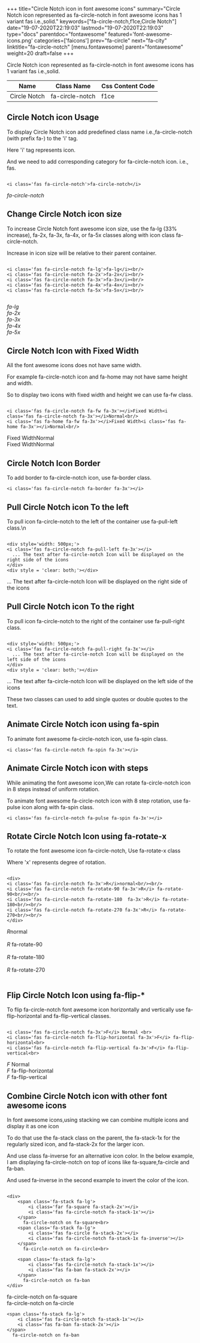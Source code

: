 +++
title="Circle Notch icon in font awesome icons"
summary="Circle Notch icon represented as fa-circle-notch in font awesome icons has 1 variant fas i.e.,solid."
keywords=["fa-circle-notch,f1ce,Circle Notch"]
date="19-07-2020T22:19:03"
lastmod="19-07-2020T22:19:03"
type="docs"
parentdoc="fontawesome"
featured='font-awesome-icons.png'
categories=['faicons']
prev="fa-circle"
next="fa-city"
linktitle="fa-circle-notch"
[menu.fontawesome]
parent="fontawesome"
weight=20
draft=false
+++


Circle Notch icon represented as fa-circle-notch in font awesome icons has 1 variant fas i.e.,solid.

<div class='table-responsive'><table class='table'><thead><tr><th>Name</th><th>Class Name</th><th>Css Content Code</th></tr></thead><tbody><tr><td>Circle Notch</td><td>fa-circle-notch</td><td>f1ce</td></tr></tbody></table></div>



## Circle Notch icon Usage

To display Circle Notch icon add predefined class name i.e.,fa-circle-notch (with prefix fa-) to the 'i' tag.

Here 'i' tag represents icon.

And we need to add corresponding category for fa-circle-notch icon. i.e., fas.


```

<i class='fas fa-circle-notch'>fa-circle-notch</i>
```

<i class='fas fa-circle-notch'>fa-circle-notch</i>




## Change Circle Notch icon size
To increase Circle Notch font awesome icon size, use the fa-lg (33% increase), fa-2x, fa-3x, fa-4x, or fa-5x classes along with icon class fa-circle-notch.

Increase in icon size will be relative to their parent container. 

```

<i class='fas fa-circle-notch fa-lg'>fa-lg</i><br/>
<i class='fas fa-circle-notch fa-2x'>fa-2x</i><br/>
<i class='fas fa-circle-notch fa-3x'>fa-3x</i><br/>
<i class='fas fa-circle-notch fa-4x'>fa-4x</i><br/>
<i class='fas fa-circle-notch fa-5x'>fa-5x</i><br/>
            
```

<i class='fas fa-circle-notch fa-lg'>fa-lg</i><br/>
<i class='fas fa-circle-notch fa-2x'>fa-2x</i><br/>
<i class='fas fa-circle-notch fa-3x'>fa-3x</i><br/>
<i class='fas fa-circle-notch fa-4x'>fa-4x</i><br/>
<i class='fas fa-circle-notch fa-5x'>fa-5x</i><br/>
            



## Circle Notch Icon with Fixed Width 

All the font awesome icons does not have same width.

For example fa-circle-notch icon and fa-home may not have same height and width.

So to display two icons with fixed width and height we can use fa-fw class.


```

<i class='fas fa-circle-notch fa-fw fa-3x'></i>Fixed Width<i class='fas fa-circle-notch fa-3x'></i>Normal<br/>
<i class='fas fa-home fa-fw fa-3x'></i>Fixed Width<i class='fas fa-home fa-3x'></i>Normal<br/>
```

<i class='fas fa-circle-notch fa-fw fa-3x'></i>Fixed Width<i class='fas fa-circle-notch fa-3x'></i>Normal<br/>
<i class='fas fa-home fa-fw fa-3x'></i>Fixed Width<i class='fas fa-home fa-3x'></i>Normal<br/>



## Circle Notch Icon Border 

To add border to fa-circle-notch icon, use fa-border class.


```
<i class='fas fa-circle-notch fa-border fa-3x'></i>

```
<i class='fas fa-circle-notch fa-border fa-3x'></i>





## Pull Circle Notch icon To the left

To pull icon fa-circle-notch to the left of the container use fa-pull-left class.\n

```

<div style='width: 500px;'>
<i class='fas fa-circle-notch fa-pull-left fa-3x'></i>
  ... The text after fa-circle-notch Icon will be displayed on the right side of the icons
</div>
<div style = 'clear: both;'></div>
```

<div style='width: 500px;'>
<i class='fas fa-circle-notch fa-pull-left fa-3x'></i>
  ... The text after fa-circle-notch Icon will be displayed on the right side of the icons
</div>
<div style = 'clear: both;'></div>




## Pull Circle Notch icon To the right
To pull icon fa-circle-notch to the right of the container use fa-pull-right class.

```

<div style='width: 500px;'>
<i class='fas fa-circle-notch fa-pull-right fa-3x'></i>
  ... The text after fa-circle-notch Icon will be displayed on the left side of the icons
</div>
<div style = 'clear: both;'></div>
```

<div style='width: 500px;'>
<i class='fas fa-circle-notch fa-pull-right fa-3x'></i>
  ... The text after fa-circle-notch Icon will be displayed on the left side of the icons
</div>
<div style = 'clear: both;'></div>

These two classes can used to add single quotes or double quotes to the text.


## Animate Circle Notch icon using fa-spin
To animate font awesome fa-circle-notch icon, use fa-spin class.

```
<i class='fas fa-circle-notch fa-spin fa-3x'></i>
```
<i class='fas fa-circle-notch fa-spin fa-3x'></i>




## Animate Circle Notch icon with steps
While animating the font awesome icon,We can rotate fa-circle-notch icon in 8 steps instead of uniform rotation.

To animate font awesome fa-circle-notch icon with 8 step rotation, use fa-pulse icon along with fa-spin class.


```
<i class='fas fa-circle-notch fa-pulse fa-spin fa-3x'></i>

```
<i class='fas fa-circle-notch fa-pulse fa-spin fa-3x'></i>





## Rotate Circle Notch Icon using fa-rotate-x
To rotate the font awesome icon fa-circle-notch, Use fa-rotate-x class

Where 'x' represents degree of rotation.


```

<div>
<i class='fas fa-circle-notch fa-3x'>R</i>normal<br/><br/>
<i class='fas fa-circle-notch fa-rotate-90 fa-3x'>R</i> fa-rotate-90<br/><br/> 
<i class='fas fa-circle-notch fa-rotate-180  fa-3x'>R</i> fa-rotate-180<br/><br/> 
<i class='fas fa-circle-notch fa-rotate-270 fa-3x'>R</i> fa-rotate-270<br/><br/>
</div>
```

<div>
<i class='fas fa-circle-notch fa-3x'>R</i>normal<br/><br/>
<i class='fas fa-circle-notch fa-rotate-90 fa-3x'>R</i> fa-rotate-90<br/><br/> 
<i class='fas fa-circle-notch fa-rotate-180  fa-3x'>R</i> fa-rotate-180<br/><br/> 
<i class='fas fa-circle-notch fa-rotate-270 fa-3x'>R</i> fa-rotate-270<br/><br/>
</div>




## Flip Circle Notch Icon using fa-flip-*
To flip fa-circle-notch font awesome icon horizontally and vertically use fa-flip-horizontal and fa-flip-vertical classes. 

```

<i class='fas fa-circle-notch fa-3x'>F</i> Normal <br>
<i class='fas fa-circle-notch fa-flip-horizontal fa-3x'>F</i> fa-flip-horizontal<br>
<i class='fas fa-circle-notch fa-flip-vertical fa-3x'>F</i> fa-flip-vertical<br>
```

<i class='fas fa-circle-notch fa-3x'>F</i> Normal <br>
<i class='fas fa-circle-notch fa-flip-horizontal fa-3x'>F</i> fa-flip-horizontal<br>
<i class='fas fa-circle-notch fa-flip-vertical fa-3x'>F</i> fa-flip-vertical<br>




## Combine Circle Notch icon with other font awesome icons
In font awesome icons,using stacking we can combine multiple icons and display it as one icon 

To do that use the fa-stack class on the parent, the fa-stack-1x for the regularly sized icon, and fa-stack-2x for the larger icon.

And use class fa-inverse for an alternative icon color. 
In the below example, I am displaying fa-circle-notch on top of icons like fa-square,fa-circle and fa-ban.

And used fa-inverse in the second example to invert the color of the icon.

```

<div>
    <span class='fa-stack fa-lg'>
        <i class='far fa-square fa-stack-2x'></i>
        <i class='fas fa-circle-notch fa-stack-1x'></i>
    </span>
      fa-circle-notch on fa-square<br>
    <span class='fa-stack fa-lg'>
        <i class='fas fa-circle fa-stack-2x'></i>
        <i class='fas fa-circle-notch fa-stack-1x fa-inverse'></i>
    </span>
      fa-circle-notch on fa-circle<br>

    <span class='fa-stack fa-lg'>
        <i class='fas fa-circle-notch fa-stack-1x'></i>
        <i class='fas fa-ban fa-stack-2x'></i>
    </span>
      fa-circle-notch on fa-ban
</div>
```

<div>
    <span class='fa-stack fa-lg'>
        <i class='far fa-square fa-stack-2x'></i>
        <i class='fas fa-circle-notch fa-stack-1x'></i>
    </span>
      fa-circle-notch on fa-square<br>
    <span class='fa-stack fa-lg'>
        <i class='fas fa-circle fa-stack-2x'></i>
        <i class='fas fa-circle-notch fa-stack-1x fa-inverse'></i>
    </span>
      fa-circle-notch on fa-circle<br>

    <span class='fa-stack fa-lg'>
        <i class='fas fa-circle-notch fa-stack-1x'></i>
        <i class='fas fa-ban fa-stack-2x'></i>
    </span>
      fa-circle-notch on fa-ban
</div>






